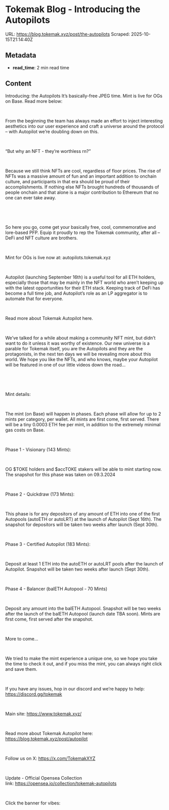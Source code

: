 # Tokemak Blog - Introducing the Autopilots

URL: https://blog.tokemak.xyz/post/the-autopilots
Scraped: 2025-10-15T21:14:40Z

## Metadata

- **read_time**: 2 min read time

## Content

Introducing: the Autopilots
It’s basically-free JPEG time. Mint is live for OGs on Base. Read more below: 

‍

From the beginning the team has always made an effort to inject interesting aesthetics into our user experience and craft a universe around the protocol – with Autopilot we’re doubling down on this. 

‍

“But why an NFT - they’re worthless rn?”        

‍

Because we still think NFTs are cool, regardless of floor prices. The rise of NFTs was a massive amount of fun and an important addition to onchain culture, and participants in that era should be proud of their accomplishments. If nothing else NFTs brought hundreds of thousands of people onchain and that alone is a major contribution to Ethereum that no one can ever take away.

‍

‍

So here you go, come get your basically free, cool, commemorative and lore-based PFP. Equip it proudly to rep the Tokemak community, after all – DeFi and NFT culture are brothers.

‍

Mint for OGs is live now at: autopilots.tokemak.xyz

‍

Autopilot (launching September 16th) is a useful tool for all ETH holders, especially those that may be mainly in the NFT world who aren’t keeping up with the latest opportunities for their ETH stack. Keeping track of DeFi has become a full time job, and Autopilot’s role as an LP aggregator is to automate that for everyone. 

‍

Read more about Tokemak Autopilot here.

‍

We’ve talked for a while about making a community NFT mint, but didn’t want to do it unless it was worthy of existence. Our new universe is a parable for Tokemak itself, you are the Autopilots and they are the protagonists, in the next ten days we will be revealing more about this world. We hope you like the NFTs, and who knows, maybe your Autopilot will be featured in one of our little videos down the road… 

‍

‍

Mint details: 

‍

The mint (on Base) will happen in phases. Each phase will allow for up to 2 mints per category, per wallet. All mints are first come, first served. There will be a tiny 0.0003 ETH fee per mint, in addition to the extremely minimal gas costs on Base. 

‍

Phase 1 - Visionary (143 Mints):

‍

OG $TOKE holders and $accTOKE stakers will be able to mint starting now. The snapshot for this phase was taken on 09.3.2024

‍

Phase 2 - Quickdraw (173 Mints): 

‍

This phase is for any depositors of any amount of ETH into one of the first Autopools (autoETH or autoLRT) at the launch of Autopilot (Sept 16th). The snapshot for depositors will be taken two weeks after launch (Sept 30th). 

‍

Phase 3 - Certified Autopilot (183 Mints): 

‍

Deposit at least 1 ETH into the autoETH or autoLRT pools after the launch of Autopilot. Snapshot will be taken two weeks after launch (Sept 30th). 

‍

Phase 4 - Balancer (balETH Autopool - 70 Mints)

‍

Deposit any amount into the balETH Autopool. Snapshot will be two weeks after the launch of the balETH Autopool (launch date TBA soon). Mints are first come, first served after the snapshot.

‍

More to come... 

‍

We tried to make the mint experience a unique one, so we hope you take the time to check it out, and if you miss the mint, you can always right click and save them. 

‍

If you have any issues, hop in our discord and we’re happy to help: https://discord.gg/tokemak

‍

Main site: https://www.tokemak.xyz/

‍

Read more about Tokemak Autopilot here: https://blog.tokemak.xyz/post/autopilot

‍

Follow us on X: https://x.com/TokemakXYZ

‍

Update - Official Opensea Collection link: https://opensea.io/collection/tokemak-autopilots

‍

Click the banner for vibes: 

‍